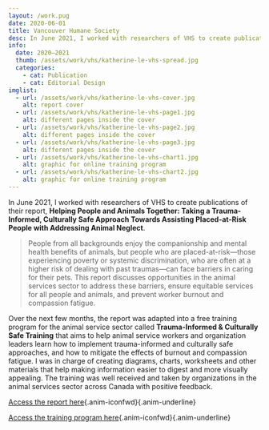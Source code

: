 ```yaml
---
layout: /work.pug
date: 2020-06-01
title: Vancouver Humane Society
desc: In June 2021, I worked with researchers of VHS to create publications of their report, Helping People and Animals Together - Taking a Trauma-Informed, Culturally Safe Approach Towards Assisting Placed-at-Risk People with Addressing Animal Neglect
info:
  date: 2020–2021
  thumb: /assets/work/vhs/katherine-le-vhs-spread.jpg
  categories:
    - cat: Publication
    - cat: Editorial Design
imglist:
  - url: /assets/work/vhs/katherine-le-vhs-cover.jpg
    alt: report cover
  - url: /assets/work/vhs/katherine-le-vhs-page1.jpg
    alt: different pages inside the cover
  - url: /assets/work/vhs/katherine-le-vhs-page2.jpg
    alt: different pages inside the cover
  - url: /assets/work/vhs/katherine-le-vhs-page3.jpg
    alt: different pages inside the cover
  - url: /assets/work/vhs/katherine-le-vhs-chart1.jpg
    alt: graphic for online training program
  - url: /assets/work/vhs/katherine-le-vhs-chart2.jpg
    alt: graphic for online training program
---
```

In June 2021, I worked with researchers of VHS to create publications of their report, **Helping People and Animals Together: Taking a Trauma-Informed, Culturally Safe Approach Towards Assisting Placed-at-Risk People with Addressing Animal Neglect**.

> People from all backgrounds enjoy the companionship and mental health benefits of animals, but people who are placed-at-risk—those experiencing poverty or systemic discrimination, who are often at a higher risk of dealing with past traumas—can face barriers in caring for their pets. This report discusses opportunities in the animal services sector to address these barriers, ensure equitable services for all people and animals, and prevent worker burnout and compassion fatigue.

Over the next few months, the report was adapted into a free training program for the animal service sector called **Trauma-Informed & Culturally Safe Training** that aims to help animal service workers and organization leaders learn how to implement trauma-informed and culturally safe approaches, and how to mitigate the effects of burnout and compassion fatigue. I was in charge of creating diagrams, charts, worksheets and other materials that help making information easier to digest and more visually appealing. The training was well received and taken by organizations in the animal services sector across Canada with positive feedback.

[Access the report here](https://vancouverhumanesociety.bc.ca/wp-content/uploads/2021/06/Helping-people-and-animals-together-VHS.pdf){.anim-iconfwd}{.anim-underline}

[Access the training program here](https://vancouverhumanesociety.bc.ca/trauma-informed-training/){.anim-iconfwd}{.anim-underline}